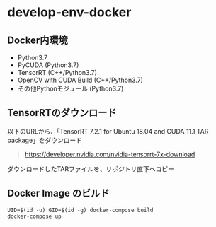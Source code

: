 # develop-env-docker
## Docker内環境
- Python3.7
- PyCUDA (Python3.7)
- TensorRT (C++/Python3.7)
- OpenCV with CUDA Build (C++/Python3.7)
- その他Pythonモジュール (Python3.7)

## TensorRTのダウンロード
以下のURLから、「TensorRT 7.2.1 for Ubuntu 18.04 and CUDA 11.1 TAR package」をダウンロード <br>
> https://developer.nvidia.com/nvidia-tensorrt-7x-download <br>

ダウンロードしたTARファイルを、リポジトリ直下へコピー <br>

## Docker Image のビルド
```
UID=$(id -u) GID=$(id -g) docker-compose build
docker-compose up
```
